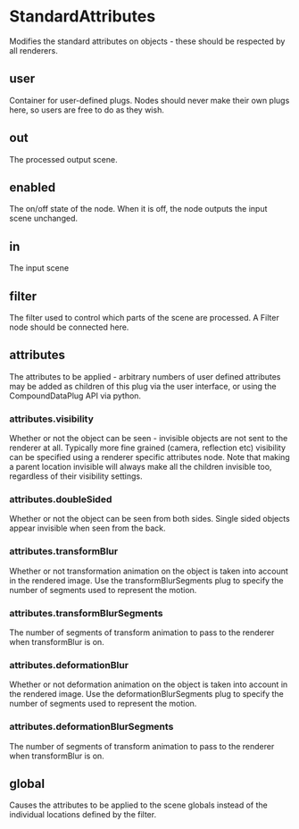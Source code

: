# StandardAttributes

Modifies the standard attributes on objects - these should
be respected by all renderers.

## user

 Container for user-defined plugs. Nodes
should never make their own plugs here,
so users are free to do as they wish.

## out

 The processed output scene.

## enabled

 The on/off state of the node. When it is off, the node outputs the input scene unchanged.

## in

 The input scene

## filter

 The filter used to control which parts of the scene are
processed. A Filter node should be connected here.

## attributes

 The attributes to be applied - arbitrary numbers of user defined
attributes may be added as children of this plug via the user
interface, or using the CompoundDataPlug API via python.

### attributes.visibility

 Whether or not the object can be seen - invisible objects are
not sent to the renderer at all. Typically more fine
grained (camera, reflection etc) visibility can be
specified using a renderer specific attributes node.
Note that making a parent location invisible will
always make all the children invisible too, regardless
of their visibility settings.

### attributes.doubleSided

 Whether or not the object can be seen from both sides.
Single sided objects appear invisible when seen from
the back.

### attributes.transformBlur

 Whether or not transformation animation on the
object is taken into account in the rendered image.
Use the transformBlurSegments plug to specify the number
of segments used to represent the motion.

### attributes.transformBlurSegments

 The number of segments of transform animation to
pass to the renderer when transformBlur is on.

### attributes.deformationBlur

 Whether or not deformation animation on the
object is taken into account in the rendered image.
Use the deformationBlurSegments plug to specify the
number of segments used to represent the motion.

### attributes.deformationBlurSegments

 The number of segments of transform animation to
pass to the renderer when transformBlur is on.

## global

 Causes the attributes to be applied to the scene globals
instead of the individual locations defined by the filter.

